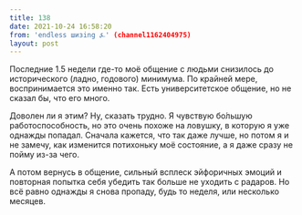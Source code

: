 ```yaml
---
title: 138
date: 2021-10-24 16:58:20
from: 'endless шизing ⍼' (channel1162404975)
layout: post
---
```


Последние 1.5 недели где-то моё общение с людьми снизилось до исторического (ладно, годового) минимума. По крайней мере, воспринимается это именно так.
Есть университетское общение, но не сказал бы, что его много. 

Доволен ли я этим? Ну, сказать трудно. Я чувствую бо́льшую работоспособность, но это очень похоже на ловушку, в которую я уже однажды попадал. Сначала кажется, что так даже лучше, но потом я и не замечу, как изменится потихоньку моё состояние, а я даже сразу не пойму из-за чего.

А потом вернусь в общение, сильный всплеск эйфоричных эмоций и повторная попытка себя убедить так больше не уходить с радаров. Но всё равно однажды я снова пропаду, будь то неделя, или несколько месяцев.
